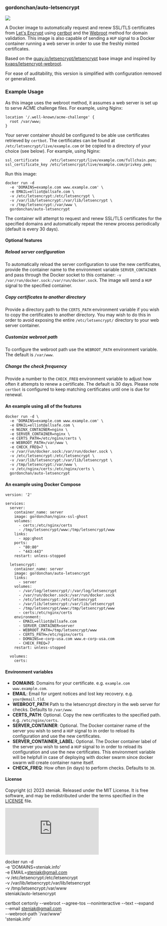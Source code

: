### gordonchan/auto-letsencrypt

[![](https://images.microbadger.com/badges/image/gordonchan/auto-letsencrypt.svg)](http://microbadger.com/images/gordonchan/auto-letsencrypt "Get your own image badge on microbadger.com")

A Docker image to automatically request and renew SSL/TLS certificates from [Let's Encrypt](https://letsencrypt.org/) using [certbot](https://certbot.eff.org/about/) and the [Webroot](https://certbot.eff.org/docs/using.html#webroot) method for domain validation. This image is also capable of sending a `HUP` signal to a Docker container running a web server in order to use the freshly minted certificates.

Based on the [quay.io/letsencrypt/letsencrypt](https://quay.io/repository/letsencrypt/letsencrypt) base image and inspired by [kvaps/letsencrypt-webroot](https://github.com/kvaps/docker-letsencrypt-webroot).

For ease of auditability, this version is simplified with configuration removed or generalized.

### Example Usage

As this image uses the webroot method, it assumes a web server is set up to serve ACME challenge files. For example, using Nginx:

```
location '/.well-known/acme-challenge' {
  root /var/www;
}
```

Your server container should be configured to be able use certificates retrieved by `certbot`. The certificates can be found at `/etc/letsencrypt/live/example.com` or be copied to a directory of your choice (see below). For example, using Nginx:

```
ssl_certificate     /etc/letsencrypt/live/example.com/fullchain.pem;
ssl_certificate_key /etc/letsencrypt/live/example.com/privkey.pem;
```

Run this image:

```
docker run -d
  -e 'DOMAINS=example.com www.example.com' \
  -e EMAIL=elliot@allsafe.com \
  -v /etc/letsencrypt:/etc/letsencrypt \
  -v /var/lib/letsencrypt:/var/lib/letsencrypt \
  -v /tmp/letsencrypt:/var/www \
  gordonchan/auto-letsencrypt
```

The container will attempt to request and renew SSL/TLS certificates for the specified domains and automatically repeat the renew process periodically (default is every 30 days).

#### Optional features

##### Reload server configuration
To automatically reload the server configuration to use the new certificates, provide the container name to the environment variable `SERVER_CONTAINER` and pass through the Docker socket to this container: `-v /var/run/docker.sock:/var/run/docker.sock`. The image will send a `HUP` signal to the specified container.

##### Copy certificates to another directory
Provide a directory path to the `CERTS_PATH` environment variable if you wish to copy the certificates to another directory. You may wish to do this in order to avoid exposing the entire `/etc/letsencrypt/` directory to your web server container.

##### Customize webroot path
To configure the webroot path use the `WEBROOT_PATH` environment variable. The default is `/var/www`.

##### Change the check frequency
Provide a number to the `CHECK_FREQ` environment variable to adjust how often it attempts to renew a certificate. The default is 30 days. Please note `certbot` is configured to keep matching certificates until one is due for renewal.

#### An example using all of the features

```
docker run -d \
  -e 'DOMAINS=example.com www.example.com' \
  -e EMAIL=elliot@allsafe.com \
  -e NGINX_CONTAINER=nginx \
  -e SERVER_CONTAINER=nginx \
  -e CERTS_PATH=/etc/nginx/certs \
  -e WEBROOT_PATH=/var/www \
  -e CHECK_FREQ=7 \
  -v /var/run/docker.sock:/var/run/docker.sock \
  -v /etc/letsencrypt:/etc/letsencrypt \
  -v /var/lib/letsencrypt:/var/lib/letsencrypt \
  -v /tmp/letsencrypt:/var/www \
  -v /etc/nginx/certs:/etc/nginx/certs \
  gordonchan/auto-letsencrypt
```

#### An example using Docker Compose

```
version: '2'

services:
  server:
    container_name: server
    image: gordonchan/nginx-ssl-ghost
    volumes:
      - certs:/etc/nginx/certs
      - /tmp/letsencrypt/www:/tmp/letsencrypt/www
    links:
      - app:ghost
    ports:
      - "80:80"
      - "443:443"
    restart: unless-stopped

  letsencrypt:
    container_name: server
    image: gordonchan/auto-letsencrypt
    links:
      - server
    volumes:
      - /var/log/letsencrypt/:/var/log/letsencrypt
      - /var/run/docker.sock:/var/run/docker.sock
      - /etc/letsencrypt:/etc/letsencrypt
      - /var/lib/letsencrypt:/var/lib/letsencrypt
      - /tmp/letsencrypt/www:/tmp/letsencrypt/www
      - certs:/etc/nginx/certs
    environment:
      - EMAIL=elliot@allsafe.com
      - SERVER_CONTAINER=server
      - WEBROOT_PATH=/tmp/letsencrypt/www
      - CERTS_PATH=/etc/nginx/certs
      - DOMAINS=e-corp-usa.com www.e-corp-usa.com
      - CHECK_FREQ=7
    restart: unless-stopped

  volumes:
    certs:
```

#### Environment variables

* **DOMAINS**: Domains for your certificate. e.g. `example.com www.example.com`.
* **EMAIL**: Email for urgent notices and lost key recovery. e.g. `your@email.tld`.
* **WEBROOT_PATH** Path to the letsencrypt directory in the web server for checks. Defaults to `/var/www`.
* **CERTS_PATH**: Optional. Copy the new certificates to the specified path. e.g. `/etc/nginx/certs`.
* **SERVER_CONTAINER**: Optional. The Docker container name of the server you wish to send a `HUP` signal to in order to reload its configuration and use the new certificates.
* **SERVER_CONTAINER_LABEL**: Optional. The Docker container label of the server you wish to send a `HUP` signal to in order to reload its configuration and use the new certificates. This environment variable will be helpfull in case of deploying with docker swarm since docker swarm will create container name itself.
* **CHECK_FREQ**: How often (in days) to perform checks. Defaults to `30`.

#### License

Copyright (c) 2023 steniak. Released under the MIT License. It is free software, and may be redistributed under the terms specified in the [LICENSE](https://github.com/steniak/auto-letsencrypt/LICENSE.txt) file.

[![Analytics](https://ga-beacon.appspot.com/UA-70790190-2/dockerfiles/auto-letsencrypt/README.md?flat)](https://github.com/igrigorik/ga-beacon)




docker run -d \
  -e 'DOMAINS=steniak.info' \
  -e EMAIL=steniak@gmail.com \
  -v /etc/letsencrypt:/etc/letsencrypt \
  -v /var/lib/letsencrypt:/var/lib/letsencrypt \
  -v /tmp/letsencrypt:/var/www \
  steniak/auto-letsencrypt

  certbot certonly --webroot --agree-tos --noninteractive --text --expand \
      --email steniak@gmail.com \
      --webroot-path '/var/www' \
      'steniak.info'